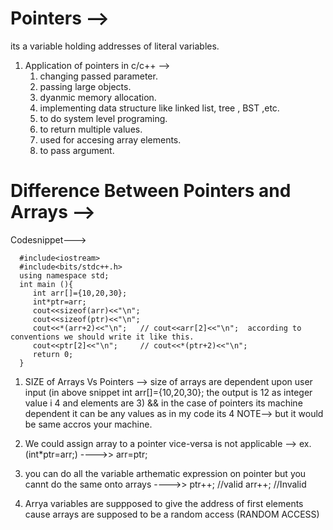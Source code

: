 # Pointers -->
its a variable holding addresses of literal variables.
 1. Application of pointers in c/c++ -->
    1. changing passed parameter.
    2. passing large objects.
    3. dyanmic memory allocation.
    4. implementing data structure like linked list, tree , BST ,etc.
    5. to do system level programing.
    6. to return multiple  values.
    7. used for accesing array elements.
    8. to pass argument.

# Difference Between Pointers and Arrays -->
Codesnippet--->

      #include<iostream>
      #include<bits/stdc++.h>
      using namespace std;
      int main (){
         int arr[]={10,20,30};
         int*ptr=arr;
         cout<<sizeof(arr)<<"\n";
         cout<<sizeof(ptr)<<"\n";
         cout<<*(arr+2)<<"\n";   // cout<<arr[2]<<"\n";  according to conventions we should write it like this.
         cout<<ptr[2]<<"\n";     // cout<<*(ptr+2)<<"\n";
         return 0;
      }

1. SIZE of Arrays Vs Pointers --> size of arrays are dependent upon user input (in above snippet int arr[]={10,20,30}; the output is 12 as integer value i 4 and elements are 3) && in the case of pointers its machine dependent it can be any values as in my code its 4 NOTE--> but it would be same accros your machine.

2. We could assign array to a pointer vice-versa is not applicable -->
ex. (int*ptr=arr;) ---->> arr=ptr;

3. you can do all the variable arthematic expression on pointer but you cannt do the same onto arrays ---->>
 ptr++; //valid
 arr++; //Invalid

 4. Arrya variables are suppposed to give the address of first elements cause arrays are supposed to be a random access (RANDOM ACCESS)